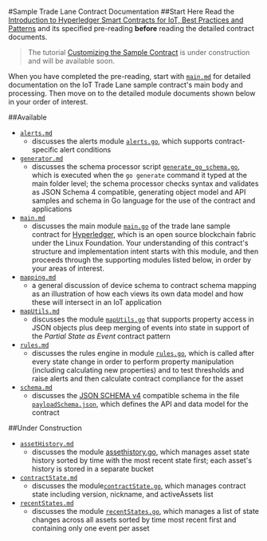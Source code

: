 #Sample Trade Lane Contract Documentation
##Start Here
Read the [Introduction to Hyperledger Smart Contracts for IoT, Best Practices and Patterns](HyperledgerContractsIntroBestPracticesPatterns.md) and its specified pre-reading __before__ reading the detailed contract documents. 

> The tutorial [Customizing the Sample Contract](CustomizingTheSampleContract.md) is under construction and will be available soon.

When you have completed the pre-reading, start with [`main.md`](main.md) for detailed documentation on the IoT Trade Lane sample contract's main body and processing. Then move on to the detailed module documents shown below in your order of interest.

##Available
* [`alerts.md`](alerts.md)
  - discusses the alerts module [`alerts.go`](../alerts.go), which supports contract-specific alert conditions
* [`generator.md`](generator.md)
  - discusses the schema processor script [`generate_go_schema.go`](../scripts/generate_go_schema.go), which is executed when the `go generate` command it typed at the main folder level; the schema processor checks syntax and validates as JSON Schema 4 compatible, generating object model and API samples and schema in Go language for the use of the contract and applications 
* [`main.md`](main.md "main go file for trade lane sample contract")
  - discusses the main module [`main.go`](../main.go) of the trade lane sample contract for [Hyperledger](https://github.com/hyperledger), which is an open source blockchain fabric under the Linux Foundation. Your understanding of this contract's structure and implementation intent starts with this module, and then proceeds through the supporting modules listed below, in order by your areas of interest. 
* [`mapping.md`](mapping.md)
  - a general discussion of device schema to contract schema mapping as an illustration of how each views its own data model and how these will intersect in an IoT application
* [`mapUtils.md`](mapUtils.md)
  - discusses the module [`mapUtils.go`](../mapUtils.go) that supports property access in JSON objects plus deep merging of events into state in support of the *Partial State as Event* contract pattern
* [`rules.md`](rules.md)
  - discusses the rules engine in module [`rules.go`](../rules.go), which is called after every state change in order to perform property manipulation (including calculating new properties) and to test thresholds and raise alerts and then calculate contract compliance for the asset 
* [`schema.md`](schema.md)
  - discusses the [JSON SCHEMA v4](http://json-schema.org/documentation.html) compatible schema in the file [`payloadSchema.json`](../payloadSchema.json), which defines the API and data model for the contract

##Under Construction
* [`assetHistory.md`](contractState.md)
  - discusses the module [assethistory.go](`../assethistory.go`), which manages asset state history sorted by time with the most recent state first; each asset's history is stored in a separate bucket
* [`contractState.md`](contractState.md)
  - discusses the module[`contractState.go`](../contractState.go), which manages contract state including version, nickname, and activeAssets list
* [`recentStates.md`](recentStates.md)
  - discusses the module [`recentStates.go`](../recentStates.go), which manages a list of state changes across all assets sorted by time most recent first and containing only one event per asset
